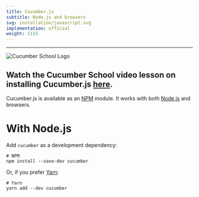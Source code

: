 ```yaml
---
title: Cucumber.js
subtitle: Node.js and browsers
svg: installation/javascript.svg
implementation: official
weight: 1115
---
```


----
![Cucumber School Logo](/img/cucumber-school-logo.png)

Watch the Cucumber School video lesson on installing Cucumber.js [here](https://school.cucumber.io/courses/take/bdd-with-cucumber-javascript/lessons/11261262-install-cucumber).
----

Cucumber.js is available as an [NPM](https://www.npmjs.com) module. It works with both [Node.js](https://nodejs.org/en/) and browsers.

# With Node.js

Add `cucumber` as a development dependency:

```shell
# NPM
npm install --save-dev cucumber
```

Or, if you prefer [Yarn](https://yarnpkg.com/en/):

```shell
# Yarn
yarn add --dev cucumber
```
